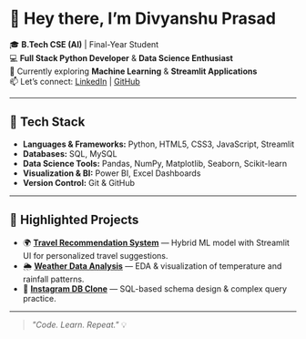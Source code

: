 # 👋 Hey there, I’m **Divyanshu Prasad**  

🎓 **B.Tech CSE (AI)** | Final-Year Student  
💻 **Full Stack Python Developer** & **Data Science Enthusiast**  
🌱 Currently exploring **Machine Learning** & **Streamlit Applications**  
📫 Let’s connect: [LinkedIn](https://linkedin.com/in/divyanshu-prasad-233439224) | [GitHub](https://github.com/D-Prasad19)  

---

## 🚀 **Tech Stack**
- **Languages & Frameworks:** Python, HTML5, CSS3, JavaScript, Streamlit  
- **Databases:** SQL, MySQL  
- **Data Science Tools:** Pandas, NumPy, Matplotlib, Seaborn, Scikit-learn  
- **Visualization & BI:** Power BI, Excel Dashboards  
- **Version Control:** Git & GitHub  

---

## 📂 **Highlighted Projects**
- 🌍 [**Travel Recommendation System**]((https://github.com/D-Prasad19/data-science--AI-projects/tree/main/Travel-Recommendation-System)) — Hybrid ML model with Streamlit UI for personalized travel suggestions.  
- 🌦 [**Weather Data Analysis**]([https://github.com/D-Prasad19/Weather-Data-Analysis](https://github.com/D-Prasad19/data-science--AI-projects/tree/main/Data%20analysis%20with%20Python%20Weather%20data%20Set)) — EDA & visualization of temperature and rainfall patterns.  
- 📸 [**Instagram DB Clone**]([https://github.com/D-Prasad19/Instagram-DB-Clone](https://github.com/D-Prasad19/sql-data-analysis-projects/tree/main/Instagram_Clone)) — SQL-based schema design & complex query practice.  

---

> _"Code. Learn. Repeat."_ 💡  
